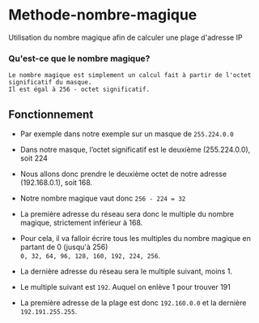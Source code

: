 # Methode-nombre-magique
Utilisation du nombre magique afin de calculer une plage d'adresse IP

### Qu'est-ce que le nombre magique?
```
Le nombre magique est simplement un calcul fait à partir de l'octet significatif du masque.
Il est égal à 256 - octet significatif.
```

## Fonctionnement
* Par exemple dans notre exemple sur un masque de `255.224.0.0`
* Dans notre masque, l’octet significatif est le deuxième (255.224.0.0), soit 224
* Nous allons donc prendre le deuxième octet de notre adresse (192.168.0.1), soit 168.

* Notre nombre magique vaut donc `256 - 224 = 32`

* La première adresse du réseau sera donc le multiple du nombre magique, strictement inférieur à 168.
* Pour cela, il va falloir écrire tous les multiples du nombre magique en partant de 0 (jusqu'à 256)<br>
`0, 32, 64, 96, 128, 160, 192, 224, 256`.

* La dernière adresse du réseau sera le multiple suivant, moins 1.
* Le multiple suivant est `192`. Auquel on enlève 1 pour trouver 191
* La première adresse de la plage est donc `192.160.0.0` et la dernière `192.191.255.255`.

